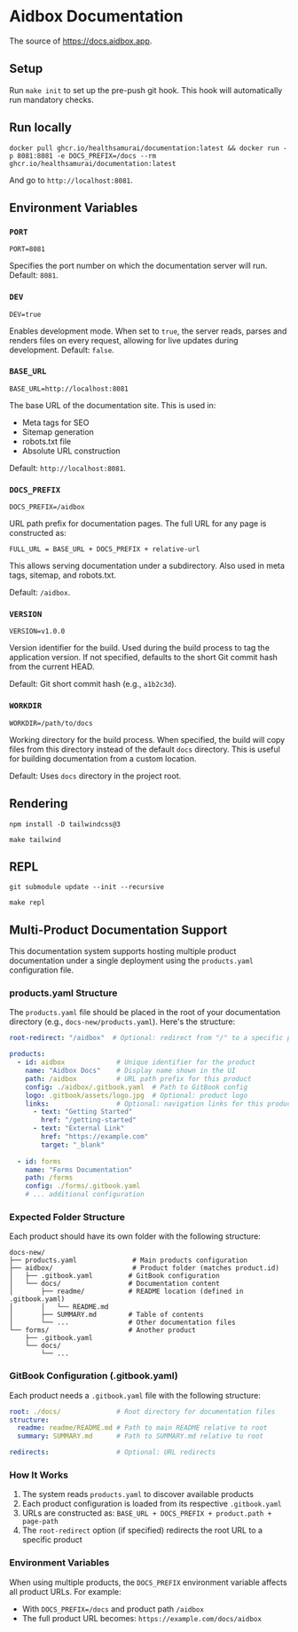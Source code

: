# Aidbox Documentation
The source of https://docs.aidbox.app.

## Setup

Run `make init` to set up the pre-push git hook. This hook will automatically run mandatory checks.

## Run locally
```
docker pull ghcr.io/healthsamurai/documentation:latest && docker run -p 8081:8081 -e DOCS_PREFIX=/docs --rm ghcr.io/healthsamurai/documentation:latest
```
And go to `http://localhost:8081`.

## Environment Variables

### `PORT`
```
PORT=8081
```
Specifies the port number on which the documentation server will run. Default: `8081`.

### `DEV`
```
DEV=true
```
Enables development mode. When set to `true`, the server reads, parses and renders files on every request, allowing for live updates during development. Default: `false`.

### `BASE_URL`
```
BASE_URL=http://localhost:8081
```
The base URL of the documentation site. This is used in:
- Meta tags for SEO
- Sitemap generation
- robots.txt file
- Absolute URL construction

Default: `http://localhost:8081`.

### `DOCS_PREFIX`
```
DOCS_PREFIX=/aidbox
```
URL path prefix for documentation pages. The full URL for any page is constructed as:
```
FULL_URL = BASE_URL + DOCS_PREFIX + relative-url
```
This allows serving documentation under a subdirectory. Also used in meta tags, sitemap, and robots.txt.

Default: `/aidbox`.

### `VERSION`
```
VERSION=v1.0.0
```
Version identifier for the build. Used during the build process to tag the application version. If not specified, defaults to the short Git commit hash from the current HEAD.

Default: Git short commit hash (e.g., `a1b2c3d`).

### `WORKDIR`
```
WORKDIR=/path/to/docs
```
Working directory for the build process. When specified, the build will copy files from this directory instead of the default `docs` directory. This is useful for building documentation from a custom location.

Default: Uses `docs` directory in the project root.

## Rendering
```
npm install -D tailwindcss@3
```
```
make tailwind
```
## REPL
```
git submodule update --init --recursive
```
```
make repl
```

## Multi-Product Documentation Support

This documentation system supports hosting multiple product documentation under a single deployment using the `products.yaml` configuration file.

### products.yaml Structure

The `products.yaml` file should be placed in the root of your documentation directory (e.g., `docs-new/products.yaml`). Here's the structure:

```yaml
root-redirect: "/aidbox"  # Optional: redirect from "/" to a specific product

products:
  - id: aidbox             # Unique identifier for the product
    name: "Aidbox Docs"    # Display name shown in the UI
    path: /aidbox          # URL path prefix for this product
    config: ./aidbox/.gitbook.yaml  # Path to GitBook config
    logo: .gitbook/assets/logo.jpg  # Optional: product logo
    links:                 # Optional: navigation links for this product
      - text: "Getting Started"
        href: "/getting-started"
      - text: "External Link"
        href: "https://example.com"
        target: "_blank"
        
  - id: forms
    name: "Forms Documentation"
    path: /forms
    config: ./forms/.gitbook.yaml
    # ... additional configuration
```

### Expected Folder Structure

Each product should have its own folder with the following structure:

```
docs-new/
├── products.yaml              # Main products configuration
├── aidbox/                    # Product folder (matches product.id)
│   ├── .gitbook.yaml         # GitBook configuration
│   └── docs/                 # Documentation content
│       ├── readme/           # README location (defined in .gitbook.yaml)
│       │   └── README.md
│       ├── SUMMARY.md        # Table of contents
│       └── ...               # Other documentation files
└── forms/                    # Another product
    ├── .gitbook.yaml
    └── docs/
        └── ...
```

### GitBook Configuration (.gitbook.yaml)

Each product needs a `.gitbook.yaml` file with the following structure:

```yaml
root: ./docs/              # Root directory for documentation files
structure:
  readme: readme/README.md # Path to main README relative to root
  summary: SUMMARY.md      # Path to SUMMARY.md relative to root

redirects:                 # Optional: URL redirects
```

### How It Works

1. The system reads `products.yaml` to discover available products
2. Each product configuration is loaded from its respective `.gitbook.yaml`
3. URLs are constructed as: `BASE_URL + DOCS_PREFIX + product.path + page-path`
4. The `root-redirect` option (if specified) redirects the root URL to a specific product

### Environment Variables

When using multiple products, the `DOCS_PREFIX` environment variable affects all product URLs. For example:
- With `DOCS_PREFIX=/docs` and product path `/aidbox`
- The full product URL becomes: `https://example.com/docs/aidbox`
